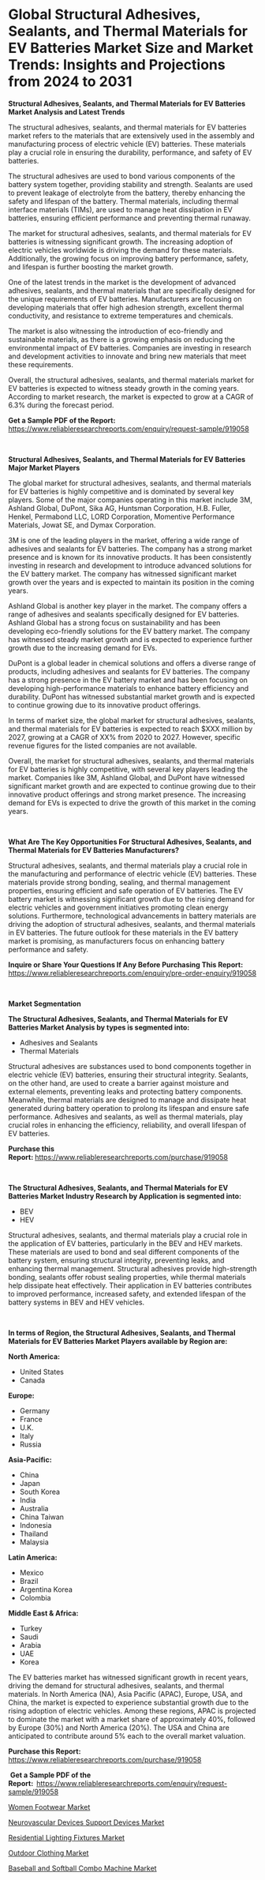 <p><h1>Global Structural Adhesives, Sealants, and Thermal Materials for EV Batteries Market Size and Market Trends: Insights and Projections from 2024 to 2031</h1></p><p><strong>Structural Adhesives, Sealants, and Thermal Materials for EV Batteries Market Analysis and Latest Trends</strong></p>
<p><p>The structural adhesives, sealants, and thermal materials for EV batteries market refers to the materials that are extensively used in the assembly and manufacturing process of electric vehicle (EV) batteries. These materials play a crucial role in ensuring the durability, performance, and safety of EV batteries.</p><p>The structural adhesives are used to bond various components of the battery system together, providing stability and strength. Sealants are used to prevent leakage of electrolyte from the battery, thereby enhancing the safety and lifespan of the battery. Thermal materials, including thermal interface materials (TIMs), are used to manage heat dissipation in EV batteries, ensuring efficient performance and preventing thermal runaway.</p><p>The market for structural adhesives, sealants, and thermal materials for EV batteries is witnessing significant growth. The increasing adoption of electric vehicles worldwide is driving the demand for these materials. Additionally, the growing focus on improving battery performance, safety, and lifespan is further boosting the market growth.</p><p>One of the latest trends in the market is the development of advanced adhesives, sealants, and thermal materials that are specifically designed for the unique requirements of EV batteries. Manufacturers are focusing on developing materials that offer high adhesion strength, excellent thermal conductivity, and resistance to extreme temperatures and chemicals.</p><p>The market is also witnessing the introduction of eco-friendly and sustainable materials, as there is a growing emphasis on reducing the environmental impact of EV batteries. Companies are investing in research and development activities to innovate and bring new materials that meet these requirements.</p><p>Overall, the structural adhesives, sealants, and thermal materials market for EV batteries is expected to witness steady growth in the coming years. According to market research, the market is expected to grow at a CAGR of 6.3% during the forecast period.</p></p>
<p><strong>Get a Sample PDF of the Report:&nbsp;</strong> <a href="https://www.reliableresearchreports.com/enquiry/request-sample/919058">https://www.reliableresearchreports.com/enquiry/request-sample/919058</a></p>
<p>&nbsp;</p>
<p><strong>Structural Adhesives, Sealants, and Thermal Materials for EV Batteries Major Market Players</strong></p>
<p><p>The global market for structural adhesives, sealants, and thermal materials for EV batteries is highly competitive and is dominated by several key players. Some of the major companies operating in this market include 3M, Ashland Global, DuPont, Sika AG, Huntsman Corporation, H.B. Fuller, Henkel, Permabond LLC, LORD Corporation, Momentive Performance Materials, Jowat SE, and Dymax Corporation.</p><p>3M is one of the leading players in the market, offering a wide range of adhesives and sealants for EV batteries. The company has a strong market presence and is known for its innovative products. It has been consistently investing in research and development to introduce advanced solutions for the EV battery market. The company has witnessed significant market growth over the years and is expected to maintain its position in the coming years.</p><p>Ashland Global is another key player in the market. The company offers a range of adhesives and sealants specifically designed for EV batteries. Ashland Global has a strong focus on sustainability and has been developing eco-friendly solutions for the EV battery market. The company has witnessed steady market growth and is expected to experience further growth due to the increasing demand for EVs.</p><p>DuPont is a global leader in chemical solutions and offers a diverse range of products, including adhesives and sealants for EV batteries. The company has a strong presence in the EV battery market and has been focusing on developing high-performance materials to enhance battery efficiency and durability. DuPont has witnessed substantial market growth and is expected to continue growing due to its innovative product offerings.</p><p>In terms of market size, the global market for structural adhesives, sealants, and thermal materials for EV batteries is expected to reach $XXX million by 2027, growing at a CAGR of XX% from 2020 to 2027. However, specific revenue figures for the listed companies are not available.</p><p>Overall, the market for structural adhesives, sealants, and thermal materials for EV batteries is highly competitive, with several key players leading the market. Companies like 3M, Ashland Global, and DuPont have witnessed significant market growth and are expected to continue growing due to their innovative product offerings and strong market presence. The increasing demand for EVs is expected to drive the growth of this market in the coming years.</p></p>
<p>&nbsp;</p>
<p><strong>What Are The Key Opportunities For Structural Adhesives, Sealants, and Thermal Materials for EV Batteries Manufacturers?</strong></p>
<p><p>Structural adhesives, sealants, and thermal materials play a crucial role in the manufacturing and performance of electric vehicle (EV) batteries. These materials provide strong bonding, sealing, and thermal management properties, ensuring efficient and safe operation of EV batteries. The EV battery market is witnessing significant growth due to the rising demand for electric vehicles and government initiatives promoting clean energy solutions. Furthermore, technological advancements in battery materials are driving the adoption of structural adhesives, sealants, and thermal materials in EV batteries. The future outlook for these materials in the EV battery market is promising, as manufacturers focus on enhancing battery performance and safety.</p></p>
<p><strong>Inquire or Share Your Questions If Any Before Purchasing This Report:</strong> <a href="https://www.reliableresearchreports.com/enquiry/pre-order-enquiry/919058">https://www.reliableresearchreports.com/enquiry/pre-order-enquiry/919058</a></p>
<p>&nbsp;</p>
<p><strong>Market Segmentation</strong></p>
<p><strong>The Structural Adhesives, Sealants, and Thermal Materials for EV Batteries Market Analysis by types is segmented into:</strong></p>
<p><ul><li>Adhesives and Sealants</li><li>Thermal Materials</li></ul></p>
<p><p>Structural adhesives are substances used to bond components together in electric vehicle (EV) batteries, ensuring their structural integrity. Sealants, on the other hand, are used to create a barrier against moisture and external elements, preventing leaks and protecting battery components. Meanwhile, thermal materials are designed to manage and dissipate heat generated during battery operation to prolong its lifespan and ensure safe performance. Adhesives and sealants, as well as thermal materials, play crucial roles in enhancing the efficiency, reliability, and overall lifespan of EV batteries.</p></p>
<p><strong>Purchase this Report:&nbsp;</strong><a href="https://www.reliableresearchreports.com/purchase/919058">https://www.reliableresearchreports.com/purchase/919058</a></p>
<p>&nbsp;</p>
<p><strong>The Structural Adhesives, Sealants, and Thermal Materials for EV Batteries Market Industry Research by Application is segmented into:</strong></p>
<p><ul><li>BEV</li><li>HEV</li></ul></p>
<p><p>Structural adhesives, sealants, and thermal materials play a crucial role in the application of EV batteries, particularly in the BEV and HEV markets. These materials are used to bond and seal different components of the battery system, ensuring structural integrity, preventing leaks, and enhancing thermal management. Structural adhesives provide high-strength bonding, sealants offer robust sealing properties, while thermal materials help dissipate heat effectively. Their application in EV batteries contributes to improved performance, increased safety, and extended lifespan of the battery systems in BEV and HEV vehicles.</p></p>
<p>&nbsp;</p>
<p><strong>In terms of Region, the Structural Adhesives, Sealants, and Thermal Materials for EV Batteries Market Players available by Region are:</strong></p>
<p>
    <p> <strong> North America: </strong>
        <ul>
            <li>United States</li>
            <li>Canada</li>
        </ul>
        </p> 
    <p> <strong> Europe: </strong>
        <ul>
            <li>Germany</li>
            <li>France</li>
            <li>U.K.</li>
            <li>Italy</li>
            <li>Russia</li>
        </ul>
        </p> 
    <p> <strong> Asia-Pacific: </strong>
        <ul>
            <li>China</li>
            <li>Japan</li>
            <li>South Korea</li>
            <li>India</li>
            <li>Australia</li>
            <li>China Taiwan</li>
            <li>Indonesia</li>
            <li>Thailand</li>
            <li>Malaysia</li>
        </ul>
        </p> 
    <p> <strong> Latin America: </strong>
        <ul>
            <li>Mexico</li>
            <li>Brazil</li>
            <li>Argentina Korea</li>
            <li>Colombia</li>
        </ul>
        </p> 
    <p> <strong> Middle East & Africa: </strong>
        <ul>
            <li>Turkey</li>
            <li>Saudi</li>
            <li>Arabia</li>
            <li>UAE</li>
            <li>Korea</li>
        </ul>
    </p>
    </p>
<p><p>The EV batteries market has witnessed significant growth in recent years, driving the demand for structural adhesives, sealants, and thermal materials. In North America (NA), Asia Pacific (APAC), Europe, USA, and China, the market is expected to experience substantial growth due to the rising adoption of electric vehicles. Among these regions, APAC is projected to dominate the market with a market share of approximately 40%, followed by Europe (30%) and North America (20%). The USA and China are anticipated to contribute around 5% each to the overall market valuation.</p></p>
<p><strong>Purchase this Report: </strong><a href="https://www.reliableresearchreports.com/purchase/919058">https://www.reliableresearchreports.com/purchase/919058</a></p>
<p>&nbsp;<strong>Get a Sample PDF of the Report:&nbsp;&nbsp;</strong><a href="https://www.reliableresearchreports.com/enquiry/request-sample/919058">https://www.reliableresearchreports.com/enquiry/request-sample/919058</a></p>
<p><strong></strong></p>
<p><p><a href="https://medium.com/@ashleyhills1920/women-footwear-market-analysis-its-cagr-market-segmentation-and-global-industry-overview-9bc3faa64da0">Women Footwear Market</a></p><p><a href="https://issuu.com/reportprime-2/docs/neurovascular-devices-support-devic_65a0949fe6a56e">Neurovascular Devices Support Devices Market</a></p><p><a href="https://medium.com/@henryprice766/analyzing-residential-lighting-fixtures-market-global-industry-perspective-and-forecast-2024-to-db3a5e87881c">Residential Lighting Fixtures Market</a></p><p><a href="https://medium.com/@ashleyhills1920/outdoor-clothing-market-trends-and-market-analysis-forecasted-for-period-2024-2031-ebe81d6f18be">Outdoor Clothing Market</a></p><p><a href="https://issuu.com/reportprime-2/docs/baseball-and-softball-combo-machine-market-size-20">Baseball and Softball Combo Machine Market</a></p></p>